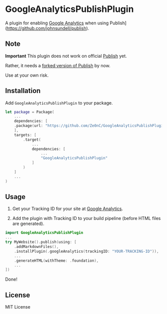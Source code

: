 # GoogleAnalyticsPublishPlugin

A plugin for enabling [Google Analytics](https://analytics.google.com/) when using  Publish](https://github.com/johnsundell/publish). 

## Note
**Important**
This plugin does not work on official [Publish](https://github.com/johnsundell/publish) yet.

Rather, it needs a [forked version of Publish](https://github.com/Ze0nC/publish) by now. 

Use at your own risk. 

## Installation
Add `GoogleAnalyticsPublishPlugin` to your package. 

```swift
let package = Package(
    ...
    dependencies: [
    .package(url: "https://github.com/Ze0nC/GoogleAnalyticsPublishPlugin", .branch("master"))
    ],
    targets: [
        .target(
            ...
            dependencies: [
                ...
                "GoogleAnalyticsPublishPlugin"
            ]
        )
    ]
    ...
)
```

## Usage

1. Get your Tracking ID for your site at [Google Analytics](https://analytics.google.com/).

2. Add the plugin with Tracking ID to your build pipeline (before HTML files are generated). 

```swift
import GoogleAnalyticsPublishPlugin
...
try MyWebsite().publish(using: [
    .addMarkdownFiles(),
    .installPlugin(.googleAnalytics(trackingID: "YOUR-TRACKING-ID")),
    ...
    .generateHTML(withTheme: .foundation),
    ...
])
```

Done!

## License
MIT License

